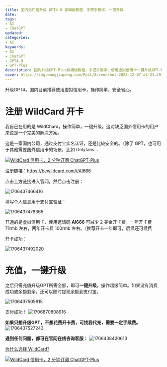 ```yaml
---
title: 国内无门槛升级 GPT4.0 保姆级教程，手把手教学，一键升级
date:
tags: 
- AI
- ChatGPT
updated:
categories:
- AI
keywords:
- AI
- ChatGPT
- GPT4.0
- GPT-Plus
description: 国内升级GPT-Plus保姆级教程，手把手教学，使用虚拟信用卡一键升级GPT-Plus，也可用于Onlyfans等场景，GPT升级可代充
cover: https://img.wangjiapeng.com/Post/Screenshot-2023-12-07-at-21.49.37.png
---
```


升级GPT4，国内目前推荐使用虚拟信用卡，操作简单，安全省心。

# 注册 WildCard 开卡

我自己在用的是 WildChard，操作简单，一键升级。这对缺乏国外信用卡的用户来说是一个完美的解决方案。

这是一家国内公司，通过支付宝实名认证，还是比较安全的。（除了 GPT，也可用于其他需要国外信用卡的场景，比如 Onlyfans...

[![WildCard 信用卡，2 分钟订阅 ChatGPT-Plus](https://img.wangjiapeng.com/Post/1706437617058.webp)](https://bewildcard.com/i/AI666)

注册链接：https://bewildcard.com/i/AI666

点击上方链接进入官网，然后点击注册：

![1706437466416](https://img.wangjiapeng.com/Post/1706437466416.webp)

填写个人信息用于支付宝验证：

![1706437478365](https://img.wangjiapeng.com/Post/1706437478365.webp)

开通的是虚拟信用卡，使用邀请码 **AI666** 可减少 2 美金开卡费，一年开卡费 71rmb 左右，两年开卡费 100rmb 左右。（推荐开卡一年即可，后续还可续费

开卡成功：

![1706437492020](https://img.wangjiapeng.com/Post/1706437492020.webp)

# 充值，一键升级

之后只需充值升级GPT所需金额，即可**一键升级**，操作超级简单。如果没有消费成功或余额剩余，还可以随时提现余额到支付宝。

![1706437505615](https://img.wangjiapeng.com/Post/1706437505615.webp)

支付成功！
![1706870808916](https://img.wangjiapeng.com/Post/1706870808916.webp)

**如果只想升级GPT，不想花费开卡费，可找我代充，需要一定手续费。**
![1706437527243](https://img.wangjiapeng.com/Post/1706437527243.webp)

**遇到任何问题，都可在官网在线咨询客服：**
![1706438420613](https://img.wangjiapeng.com/Post/1706438420613.webp)

[为什么选择 WildCard?](https://www.wangjiapeng.com/2024/01/27/ai/wildcard/)

[![WildCard 信用卡，2 分钟订阅 ChatGPT-Plus](https://img.wangjiapeng.com/Post/1706437617058.webp)](https://bewildcard.com/i/AI666)